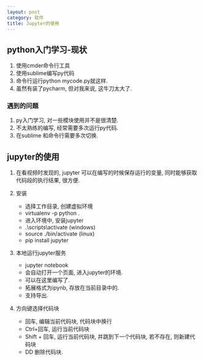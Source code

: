 ```yaml
---
layout: post
category: 软件
title: Jupyter的使用
---
```



## python入门学习-现状
1. 使用cmder命令行工具
2. 使用sublime编写py代码
3. 命令行运行python mycode.py就这样.
4. 虽然有装了pycharm, 但对我来说, 这牛刀太大了.

### 遇到的问题
1. py入门学习, 对一些模块使用并不是很清楚.
2. 不太熟练的编写, 经常需要多次运行py代码.
3. 在sublime 和命令行需要多次切换.

## jupyter的使用
1. 在看视频时发现的, jupyter 可以在编写的时候保存运行的变量, 同时能够获取 代码段的执行结果, 很方便.
2. 安装
    - 选择工作目录, 创建虚拟环境
    - virtualenv -p python .
    - 进入环境中, 安装jupyter
    - .\scripts\activate (windows)
    - source ./bin/activate (linux)
    - pip install jupyter

3. 本地运行jupyter服务
    - jupyter notebook
    - 会自动打开一个页面, 进入jupyter的环境.
    - 可以在这里编写了.
    - 拓展格式为ipynb, 存放在当前目录中的.
    - 支持导出. 

4. 方向键选择代码块
    - 回车, 编辑当前代码块, 代码块中换行
    - Ctrl+回车, 运行当前代码块
    - Shift + 回车, 运行当前代码块, 并跳到下一个代码块, 若不存在, 则新建代码块
    - DD 删除代码块.

